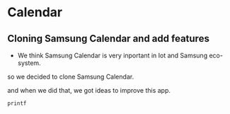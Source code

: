 # Calendar

## Cloning Samsung Calendar and add features

- We think Samsung Calendar is very inportant in Iot and Samsung eco-system.

so we decided to clone Samsung Calendar.

and when we did that, we got ideas to improve this app.

``` cpp
printf
```
